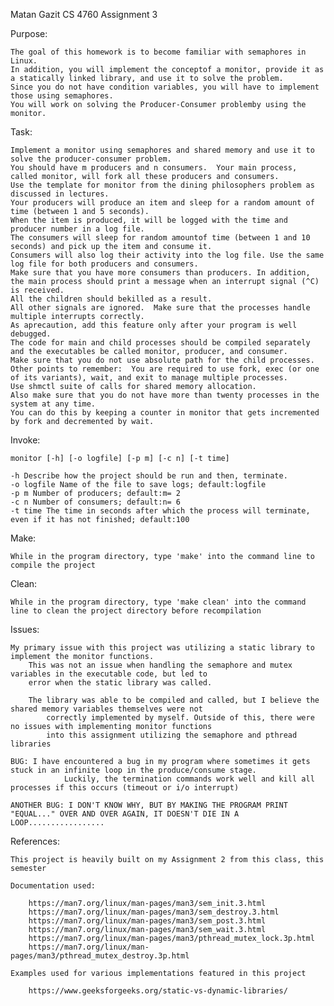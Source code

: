 Matan Gazit
CS 4760
Assignment 3

Purpose:

	The goal of this homework is to become familiar with semaphores in Linux.
	In addition, you will implement the conceptof a monitor, provide it as a statically linked library, and use it to solve the problem.
	Since you do not have condition variables, you will have to implement those using semaphores.  
	You will work on solving the Producer-Consumer problemby using the monitor.

Task:
		
	Implement a monitor using semaphores and shared memory and use it to solve the producer-consumer problem.
	You should have m producers and n consumers.  Your main process, called monitor, will fork all these producers and consumers.
	Use the template for monitor from the dining philosophers problem as discussed in lectures. 
	Your producers will produce an item and sleep for a random amount of time (between 1 and 5 seconds).  
	When the item is produced, it will be logged with the time and producer number in a log file.
	The consumers will sleep for random amountof time (between 1 and 10 seconds) and pick up the item and consume it.
	Consumers will also log their activity into the log file. Use the same log file for both producers and consumers.
	Make sure that you have more consumers than producers. In addition, the main process should print a message when an interrupt signal (^C) is received.
	All the children should bekilled as a result.
	All other signals are ignored.  Make sure that the processes handle multiple interrupts correctly.
	As aprecaution, add this feature only after your program is well debugged.
	The code for main and child processes should be compiled separately and the executables be called monitor, producer, and consumer.
	Make sure that you do not use absolute path for the child processes.
	Other points to remember:  You are required to use fork, exec (or one of its variants), wait, and exit to manage multiple processes. 
	Use shmctl suite of calls for shared memory allocation.  
	Also make sure that you do not have more than twenty processes in the system at any time.
	You can do this by keeping a counter in monitor that gets incremented by fork and decremented by wait.

Invoke:

	monitor [-h] [-o logfile] [-p m] [-c n] [-t time]
	
	-h Describe how the project should be run and then, terminate.
	-o logfile Name of the file to save logs; default:logfile
	-p m Number of producers; default:m= 2
	-c n Number of consumers; default:n= 6
	-t time The time in seconds after which the process will terminate, even if it has not finished; default:100

Make:

	While in the program directory, type 'make' into the command line to compile the project

Clean:

	While in the program directory, type 'make clean' into the command line to clean the project directory before recompilation

Issues:

	My primary issue with this project was utilizing a static library to implement the monitor functions.
		This was not an issue when handling the semaphore and mutex variables in the executable code, but led to
		error when the static library was called.

		The library was able to be compiled and called, but I believe the shared memory variables themselves were not
			correctly implemented by myself. Outside of this, there were no issues with implementing monitor functions
			into this assignment utilizing the semaphore and pthread libraries
	
	BUG: I have encountered a bug in my program where sometimes it gets stuck in an infinite loop in the produce/consume stage.
				Luckily, the termination commands work well and kill all processes if this occurs (timeout or i/o interrupt)

	ANOTHER BUG: I DON'T KNOW WHY, BUT BY MAKING THE PROGRAM PRINT "EQUAL..." OVER AND OVER AGAIN, IT DOESN'T DIE IN A LOOP.................

References:

	This project is heavily built on my Assignment 2 from this class, this semester

	Documentation used:

		https://man7.org/linux/man-pages/man3/sem_init.3.html
		https://man7.org/linux/man-pages/man3/sem_destroy.3.html
		https://man7.org/linux/man-pages/man3/sem_post.3.html
		https://man7.org/linux/man-pages/man3/sem_wait.3.html
		https://man7.org/linux/man-pages/man3/pthread_mutex_lock.3p.html
		https://man7.org/linux/man-pages/man3/pthread_mutex_destroy.3p.html

	Examples used for various implementations featured in this project

		https://www.geeksforgeeks.org/static-vs-dynamic-libraries/

